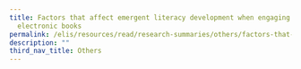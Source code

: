 ```yaml
---
title: Factors that affect emergent literacy development when engaging with
  electronic books
permalink: /elis/resources/read/research-summaries/others/factors-that-affect-emergent-literacy-development/
description: ""
third_nav_title: Others
---
```

